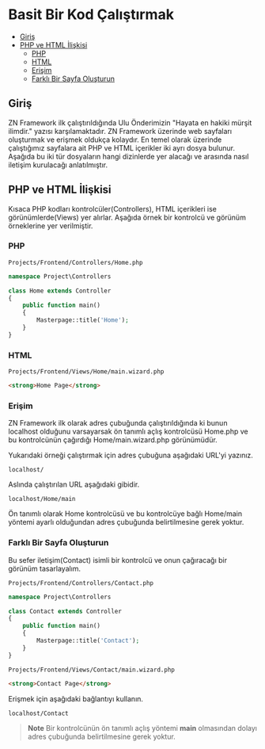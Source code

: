 # Basit Bir Kod Çalıştırmak

- [Giriş](#giris)
- [PHP ve HTML İlişkisi](#php-ve-html-iliskisi)
    - [PHP](#php-ve-html-iliskisi-php)
    - [HTML](#php-ve-html-iliskisi-html)
    - [Erişim](#php-ve-html-iliskisi-erisim)
    - [Farklı Bir Sayfa Oluşturun](#php-ve-html-iliskisi-farkli-bir-sayfa-olusturun)

<a name="giris"></a>
## Giriş

ZN Framework ilk çalıştırıldığında Ulu Önderimizin "Hayata en hakiki mürşit ilimdir." yazısı karşılamaktadır. ZN Framework üzerinde web sayfaları oluşturmak ve erişmek oldukça kolaydır. En temel olarak üzerinde çalıştığımız sayfalara ait PHP ve HTML içerikler iki ayrı dosya bulunur. Aşağıda bu iki tür dosyaların hangi dizinlerde yer alacağı ve arasında nasıl iletişim kurulacağı anlatılmıştır.

<a name="php-ve-html-iliskisi"></a>
## PHP ve HTML İlişkisi

Kısaca PHP kodları kontrolcüler(Controllers), HTML içerikleri ise görünümlerde(Views) yer alırlar. Aşağıda örnek bir kontrolcü ve görünüm örneklerine yer verilmiştir.
<a name="php-ve-html-iliskisi-php"></a>
### PHP

```shell
Projects/Frontend/Controllers/Home.php
```

```php
namespace Project\Controllers

class Home extends Controller
{
    public function main()
    {
        Masterpage::title('Home');
    }
}
```
<a name="php-ve-html-iliskisi-html"></a>
### HTML

```shell
Projects/Frontend/Views/Home/main.wizard.php
```

```html
<strong>Home Page</strong>
```
 
### Erişim <a name="php-ve-html-iliskisi-erisim"></a>

ZN Framework ilk olarak adres çubuğunda çalıştırıldığında ki bunun localhost olduğunu varsayarsak ön tanımlı açlış kontrolcüsü Home.php ve bu kontrolcünün çağırdığı Home/main.wizard.php görünümüdür. 

Yukarıdaki örneği çalıştırmak için adres çubuğuna aşağıdaki URL'yi yazınız.

```shell
localhost/
```

Aslında çalıştırılan URL aşağıdaki gibidir.

```shell
localhost/Home/main
```

Ön tanımlı olarak Home kontrolcüsü ve bu kontrolcüye bağlı Home/main yöntemi ayarlı olduğundan adres çubuğunda belirtilmesine gerek yoktur.
<a name="php-ve-html-iliskisi-farkli-bir-sayfa-olusturun"></a>
### Farklı Bir Sayfa Oluşturun

Bu sefer iletişim(Contact) isimli bir kontrolcü ve onun çağıracağı bir görünüm tasarlayalım.

```shell
Projects/Frontend/Controllers/Contact.php
```

```php
namespace Project\Controllers

class Contact extends Controller
{
    public function main()
    {
        Masterpage::title('Contact');
    }
}
```

```shell
Projects/Frontend/Views/Contact/main.wizard.php
```

```html
<strong>Contact Page</strong>
```

Erişmek için aşağıdaki bağlantıyı kullanın.

```shell
localhost/Contact
```

> **Note**
> Bir kontrolcünün ön tanımlı açlış yöntemi <b>main</b> olmasından dolayı adres çubuğunda belirtilmesine gerek yoktur.

